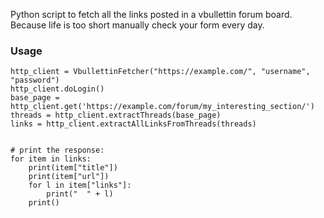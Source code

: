 Python script to fetch all the links posted in a vbullettin forum board. Because life is too short manually check your form every day.

### Usage

```
http_client = VbullettinFetcher("https://example.com/", "username", "password")
http_client.doLogin()
base_page = http_client.get('https://example.com/forum/my_interesting_section/')
threads = http_client.extractThreads(base_page)
links = http_client.extractAllLinksFromThreads(threads)


# print the response:
for item in links:
    print(item["title"])
    print(item["url"])
    for l in item["links"]:
        print("  " + l)
    print()
```


